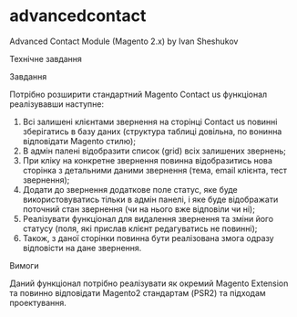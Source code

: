# advancedcontact
Advanced Contact Module (Magento 2.x) by Ivan Sheshukov

Технічне завдання

Завдання

Потрібно розширити стандартний Magento Contact us функціонал реалізувавши наступне:

1. Всі залишені клієнтами звернення на сторінці Contact us повинні зберігатись в базу даних (структура таблиці довільна, по вонинна відповідати Magento стилю);
2. В адмін палені відобразити список (grid) всіх залишених звернень;
3. При кліку на конкретне звернення повинна відобразитись нова сторінка з детальними даними звернення (тема, email клієнта, тест звернення);
4. Додати до звернення додаткове поле статус, яке буде використовуватись тільки в адмін панелі, і яке буде відображати поточний стан звернення (чи на нього вже відповіли чи ні);
5. Реалізувати функціонал для видалення звернення та зміни його статусу (поля, які прислав клієнт редагуватись не повинні);
6. Також, з даної сторінки повинна бути реалізована змога одразу відповісти на дане звернення.

Вимоги

Даний функціонал потрібно реалізувати як окремий Magento Extension та повинно відповідати Magento2 стандартам (PSR2) та підходам проектування.

